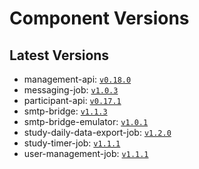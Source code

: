 # Component Versions


## Latest Versions

- management-api: [`v0.18.0`](https://github.com/case-framework/case-backend/releases/tag/management-api@v0.18.0)
- messaging-job: [`v1.0.3`](https://github.com/case-framework/case-backend/releases/tag/messaging-job@v1.0.3)
- participant-api: [`v0.17.1`](https://github.com/case-framework/case-backend/releases/tag/participant-api@v0.17.1)
- smtp-bridge: [`v1.1.3`](https://github.com/case-framework/case-backend/releases/tag/smtp-bridge@v1.1.3)
- smtp-bridge-emulator: [`v1.0.1`](https://github.com/case-framework/case-backend/releases/tag/smtp-bridge-emulator@v1.0.1)
- study-daily-data-export-job: [`v1.2.0`](https://github.com/case-framework/case-backend/releases/tag/study-daily-data-export-job@v1.2.0)
- study-timer-job: [`v1.1.1`](https://github.com/case-framework/case-backend/releases/tag/study-timer-job@v1.1.1)
- user-management-job: [`v1.1.1`](https://github.com/case-framework/case-backend/releases/tag/user-management-job@v1.1.1)

